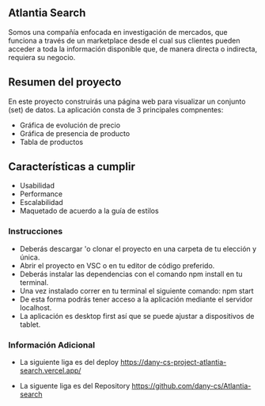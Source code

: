 ## Atlantia Search

Somos una compañía enfocada en investigación de mercados, que funciona a través de un marketplace desde el cual sus clientes pueden acceder a toda la información disponible que, de manera directa o indirecta, requiera su negocio.

## Resumen del proyecto
En este proyecto construirás una página web para visualizar un conjunto (set) de datos. La aplicación consta de 3 principales compnentes:
- Gráfica de evolución de precio
- Gráfica de presencia de producto
- Tabla de productos

## Características a cumplir

- Usabilidad
- Performance
- Escalabilidad
- Maquetado de acuerdo a la guía de estilos

### Instrucciones
- Deberás descargar 'o clonar el proyecto en una carpeta de tu elección y única.
- Abrir el proyecto en VSC o en tu editor de código preferido.
- Deberás instalar las dependencias con el comando npm install en tu terminal.
- Una vez instalado correr en tu terminal el siguiente comando: npm start
- De esta forma podrás tener acceso a la aplicación mediante el servidor localhost.
- La aplicación es desktop first así que se puede ajustar a dispositivos de tablet.

### Información Adicional
- La siguiente liga es del deploy
https://dany-cs-project-atlantia-search.vercel.app/

- La siguente liga es del Repository
https://github.com/dany-cs/Atlantia-search
